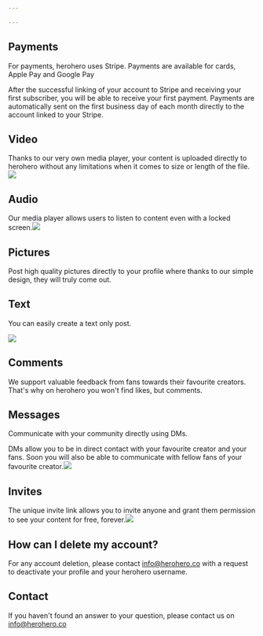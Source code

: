 ```yaml
---

---
```

## Payments

For payments, herohero uses Stripe. Payments are available for cards, Apple Pay and Google Pay

After the successful linking of your account to Stripe and receiving your first subscriber, you will be able to receive your first payment. Payments are automatically sent on the first business day of each month directly to the account linked to your Stripe.

## Video

Thanks to our very own media player, your content is uploaded directly to herohero without any limitations when it comes to size or length of the file.![](/images/a-1.png)

## Audio

Our media player allows users to listen to content even with a locked screen.![](/images/b.png)

## Pictures

Post high quality pictures directly to your profile where thanks to our simple design, they will truly come out.

## Text

You can easily create a text only post.

![](/images/c-eng.png)

## Comments

We support valuable feedback from fans towards their favourite creators. That's why on herohero you won't find likes, but comments.

## Messages

Communicate with your community directly using DMs.

DMs allow you to be in direct contact with your favourite creator and your fans. Soon you will also be able to communicate with fellow fans of your favourite creator.![](/images/d.png)

## Invites

The unique invite link allows you to invite anyone and grant them permission to see your content for free, forever.![](/images/e.png)

## How can I delete my account?

For any account deletion, please contact [info@herohero.co](mailto:info@herohero.co) with a request to deactivate your profile and your herohero username.

## Contact

If you haven't found an answer to your question, please contact us on info@herohero.co